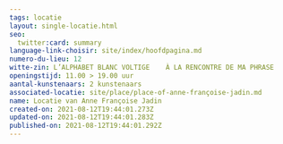 ```yaml
---
tags: locatie
layout: single-locatie.html
seo:
  twitter:card: summary
language-link-choisir: site/index/hoofdpagina.md
numero-du-lieu: 12
witte-zin: L’ALPHABET BLANC VOLTIGE    À LA RENCONTRE DE MA PHRASE
openingstijd: 11.00 > 19.00 uur
aantal-kunstenaars: 2 kunstenaars
associated-locatie: site/place/place-of-anne-françoise-jadin.md
name: Locatie van Anne Françoise Jadin
created-on: 2021-08-12T19:44:01.273Z
updated-on: 2021-08-12T19:44:01.283Z
published-on: 2021-08-12T19:44:01.292Z
---
```

